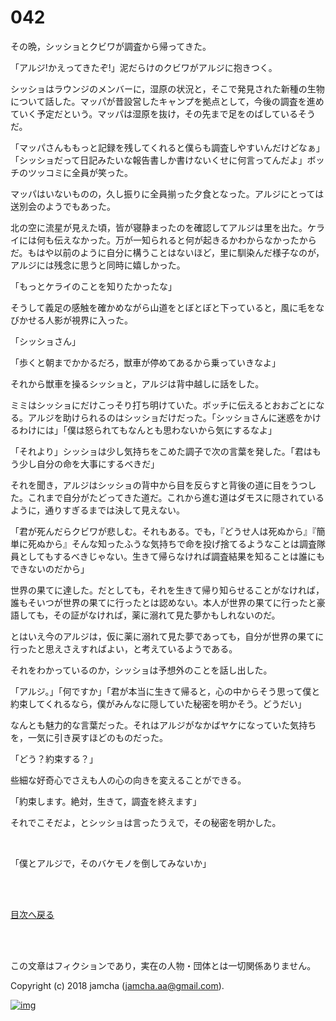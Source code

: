 # 042

その晩，シッショとクビワが調査から帰ってきた。  

「アルジ!かえってきたぞ!」泥だらけのクビワがアルジに抱きつく。  

シッショはラウンジのメンバーに，湿原の状況と，そこで発見された新種の生物について話した。マッパが昔設営したキャンプを拠点として，今後の調査を進めていく予定だという。マッパは湿原を抜け，その先まで足をのばしているそうだ。  

「マッパさんももっと記録を残してくれると僕らも調査しやすいんだけどなぁ」「シッショだって日記みたいな報告書しか書けないくせに何言ってんだよ」ボッチのツッコミに全員が笑った。  

マッパはいないものの，久し振りに全員揃った夕食となった。アルジにとっては送別会のようでもあった。  

北の空に流星が見えた頃，皆が寝静まったのを確認してアルジは里を出た。ケライには何も伝えなかった。万が一知られると何が起きるかわからなかったからだ。もはや以前のように自分に構うことはないほど，里に馴染んだ様子なのが，アルジには残念に思うと同時に嬉しかった。  

「もっとケライのことを知りたかったな」  

そうして義足の感触を確かめながら山道をとぼとぼと下っていると，風に毛をなびかせる人影が視界に入った。  

「シッショさん」  

「歩くと朝までかかるだろ，獣車が停めてあるから乗っていきなよ」  

それから獣車を操るシッショと，アルジは背中越しに話をした。  

ミミはシッショにだけこっそり打ち明けていた。ボッチに伝えるとおおごとになる。アルジを助けられるのはシッショだけだった。「シッショさんに迷惑をかけるわけには」「僕は怒られてもなんとも思わないから気にするなよ」  

「それより」シッショは少し気持ちをこめた調子で次の言葉を発した。「君はもう少し自分の命を大事にするべきだ」  

それを聞き，アルジはシッショの背中から目を反らすと背後の道に目をうつした。これまで自分がたどってきた道だ。これから進む道はダモスに隠されているように，通りすぎるまでは決して見えない。  

「君が死んだらクビワが悲しむ。それもある。でも，『どうせ人は死ぬから』『簡単に死ぬから』そんな知ったふうな気持ちで命を投げ捨てるようなことは調査隊員としてもするべきじゃない。生きて帰らなければ調査結果を知ることは誰にもできないのだから」  

世界の果てに達した。だとしても，それを生きて帰り知らせることがなければ，誰もそいつが世界の果てに行ったとは認めない。本人が世界の果てに行ったと豪語しても，その証がなければ，薬に溺れて見た夢かもしれないのだ。  

とはいえ今のアルジは，仮に薬に溺れて見た夢であっても，自分が世界の果てに行ったと思えさえすればよい，と考えているようである。  

それをわかっているのか，シッショは予想外のことを話し出した。  

「アルジ。」「何ですか」「君が本当に生きて帰ると，心の中からそう思って僕と約束してくれるなら，僕がみんなに隠していた秘密を明かそう。どうだい」  

なんとも魅力的な言葉だった。それはアルジがなかばヤケになっていた気持ちを，一気に引き戻すほどのものだった。  

「どう？約束する？」  

些細な好奇心でさえも人の心の向きを変えることができる。  

「約束します。絶対，生きて，調査を終えます」  

それでこそだよ，とシッショは言ったうえで，その秘密を明かした。  

<br>  

「僕とアルジで，そのバケモノを倒してみないか」  

<br>  
<br>  

[目次へ戻る](https://github.com/jamcha-aa/OblivionReports/blob/master/README.md)  

<br>  
<br>  

この文章はフィクションであり，実在の人物・団体とは一切関係ありません。  

Copyright (c) 2018 jamcha (jamcha.aa@gmail.com).  

[![img](http://i.creativecommons.org/l/by-nc-sa/4.0/88x31.png)](http://creativecommons.org/licenses/by-nc-sa/4.0/deed)